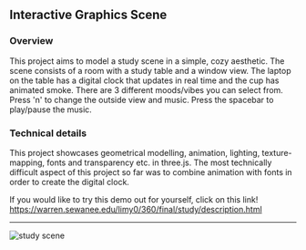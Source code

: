 ## Interactive Graphics Scene ##
  
### Overview ###
  This project aims to model a study scene in a simple, cozy aesthetic. 
  The scene consists of a room with a study table and a window view. 
  The laptop on the table has a digital clock that updates in real time and 
  the cup has animated smoke. 
  There are 3 different moods/vibes you can select from.
  Press 'n' to change the outside view and music.
  Press the spacebar to play/pause the music.

### Technical details ###

This project showcases geometrical modelling, animation, lighting, texture-mapping, fonts and transparency etc. in three.js. 
The most technically difficult aspect of this project so far was to combine animation with fonts in order to create the digital clock.

If you would like to try this demo out for yourself, click on this link!
https://warren.sewanee.edu/limy0/360/final/study/description.html

------------------------------------------------------------------------

![study scene](https://github.com/debbie-lyv/Interactive-Graphics-Scene/assets/99438507/02906f2e-935d-40dc-9ba4-bd8165550970)
